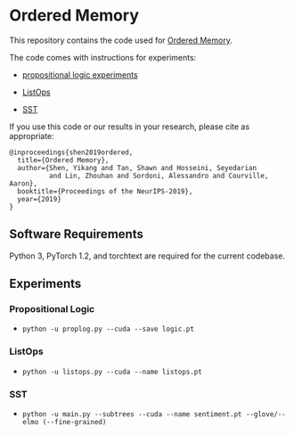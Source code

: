 # Ordered Memory

This repository contains the code used for [Ordered Memory](https://arxiv.org).

The code comes with instructions for experiments:
+ [propositional logic experiments](https://www.aclweb.org/anthology/W15-4002.pdf)

+ [ListOps](https://arxiv.org/pdf/1804.06028.pdf)

+ [SST](https://nlp.stanford.edu/sentiment/treebank.html)

If you use this code or our results in your research, please cite as appropriate:

```
@inproceedings{shen2019ordered,
  title={Ordered Memory},
  author={Shen, Yikang and Tan, Shawn and Hosseini, Seyedarian 
          and Lin, Zhouhan and Sordoni, Alessandro and Courville, Aaron},
  booktitle={Proceedings of the NeurIPS-2019},
  year={2019}
}
```

## Software Requirements

Python 3, PyTorch 1.2, and torchtext are required for the current codebase.

## Experiments

### Propositional Logic

+ `python -u proplog.py --cuda --save logic.pt`

### ListOps

+ `python -u listops.py --cuda --name listops.pt`

### SST

+ `python -u main.py --subtrees --cuda --name sentiment.pt --glove/--elmo (--fine-grained)`


